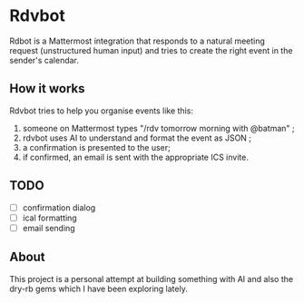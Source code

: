 # Rdvbot

Rdbot is a Mattermost integration that responds to a natural meeting
request (unstructured human input) and tries to create the right event
in the sender's calendar.

## How it works

Rdvbot tries to help you organise events like this:

1. someone on Mattermost types "/rdv tomorrow morning with @batman" ;
2. rdvbot uses AI to understand and format the event as JSON ;
3. a confirmation is presented to the user;
4. if confirmed, an email is sent with the appropriate ICS invite.

## TODO

- [ ] confirmation dialog
- [ ] ical formatting
- [ ] email sending

## About

This project is a personal attempt at building something with AI and
also the dry-rb gems which I have been exploring lately.
